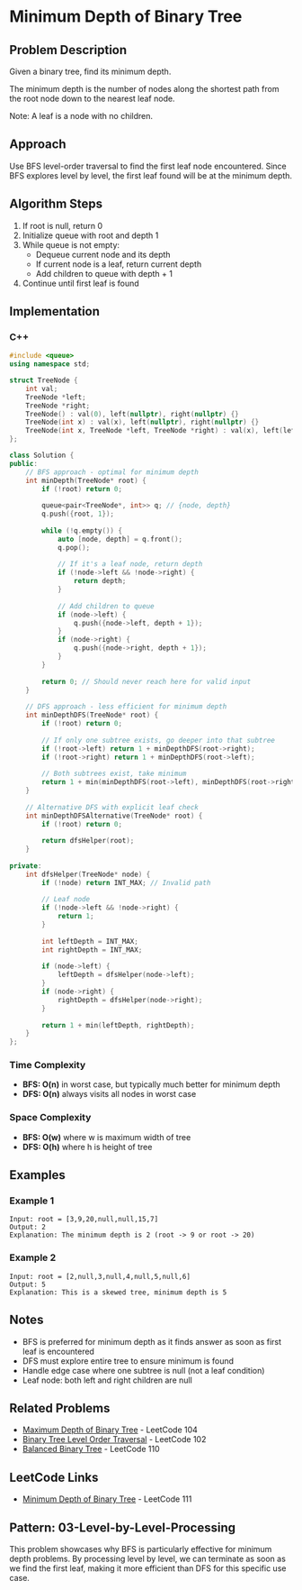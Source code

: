 # Minimum Depth of Binary Tree

## Problem Description

Given a binary tree, find its minimum depth.

The minimum depth is the number of nodes along the shortest path from the root node down to the nearest leaf node.

Note: A leaf is a node with no children.

## Approach

Use BFS level-order traversal to find the first leaf node encountered. Since BFS explores level by level, the first leaf found will be at the minimum depth.

## Algorithm Steps

1. If root is null, return 0
2. Initialize queue with root and depth 1
3. While queue is not empty:
   - Dequeue current node and its depth
   - If current node is a leaf, return current depth
   - Add children to queue with depth + 1
4. Continue until first leaf is found

## Implementation

### C++

```cpp
#include <queue>
using namespace std;

struct TreeNode {
    int val;
    TreeNode *left;
    TreeNode *right;
    TreeNode() : val(0), left(nullptr), right(nullptr) {}
    TreeNode(int x) : val(x), left(nullptr), right(nullptr) {}
    TreeNode(int x, TreeNode *left, TreeNode *right) : val(x), left(left), right(right) {}
};

class Solution {
public:
    // BFS approach - optimal for minimum depth
    int minDepth(TreeNode* root) {
        if (!root) return 0;
        
        queue<pair<TreeNode*, int>> q; // {node, depth}
        q.push({root, 1});
        
        while (!q.empty()) {
            auto [node, depth] = q.front();
            q.pop();
            
            // If it's a leaf node, return depth
            if (!node->left && !node->right) {
                return depth;
            }
            
            // Add children to queue
            if (node->left) {
                q.push({node->left, depth + 1});
            }
            if (node->right) {
                q.push({node->right, depth + 1});
            }
        }
        
        return 0; // Should never reach here for valid input
    }
    
    // DFS approach - less efficient for minimum depth
    int minDepthDFS(TreeNode* root) {
        if (!root) return 0;
        
        // If only one subtree exists, go deeper into that subtree
        if (!root->left) return 1 + minDepthDFS(root->right);
        if (!root->right) return 1 + minDepthDFS(root->left);
        
        // Both subtrees exist, take minimum
        return 1 + min(minDepthDFS(root->left), minDepthDFS(root->right));
    }
    
    // Alternative DFS with explicit leaf check
    int minDepthDFSAlternative(TreeNode* root) {
        if (!root) return 0;
        
        return dfsHelper(root);
    }
    
private:
    int dfsHelper(TreeNode* node) {
        if (!node) return INT_MAX; // Invalid path
        
        // Leaf node
        if (!node->left && !node->right) {
            return 1;
        }
        
        int leftDepth = INT_MAX;
        int rightDepth = INT_MAX;
        
        if (node->left) {
            leftDepth = dfsHelper(node->left);
        }
        if (node->right) {
            rightDepth = dfsHelper(node->right);
        }
        
        return 1 + min(leftDepth, rightDepth);
    }
};
```

### Time Complexity

- **BFS: O(n)** in worst case, but typically much better for minimum depth
- **DFS: O(n)** always visits all nodes in worst case

### Space Complexity

- **BFS: O(w)** where w is maximum width of tree
- **DFS: O(h)** where h is height of tree

## Examples

### Example 1

```
Input: root = [3,9,20,null,null,15,7]
Output: 2
Explanation: The minimum depth is 2 (root -> 9 or root -> 20)
```

### Example 2

```
Input: root = [2,null,3,null,4,null,5,null,6]
Output: 5
Explanation: This is a skewed tree, minimum depth is 5
```

## Notes

- BFS is preferred for minimum depth as it finds answer as soon as first leaf is encountered
- DFS must explore entire tree to ensure minimum is found
- Handle edge case where one subtree is null (not a leaf condition)
- Leaf node: both left and right children are null

## Related Problems

- [Maximum Depth of Binary Tree](https://leetcode.com/problems/maximum-depth-of-binary-tree/) - LeetCode 104
- [Binary Tree Level Order Traversal](https://leetcode.com/problems/binary-tree-level-order-traversal/) - LeetCode 102
- [Balanced Binary Tree](https://leetcode.com/problems/balanced-binary-tree/) - LeetCode 110

## LeetCode Links

- [Minimum Depth of Binary Tree](https://leetcode.com/problems/minimum-depth-of-binary-tree/) - LeetCode 111

## Pattern: 03-Level-by-Level-Processing

This problem showcases why BFS is particularly effective for minimum depth problems. By processing level by level, we can terminate as soon as we find the first leaf, making it more efficient than DFS for this specific use case.
